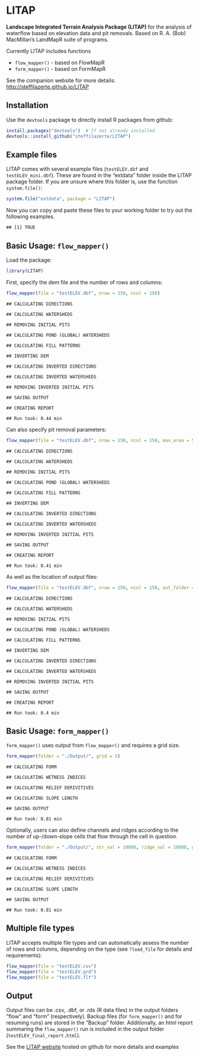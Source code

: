 LITAP
================

**Landscape Integrated Terrain Analysis Package (LITAP)** for the
analysis of waterflow based on elevation data and pit removals. Based on
R. A. (Bob) MacMillan’s LandMapR suite of programs.

Currently LITAP includes functions

  - `flow_mapper()` - based on FlowMapR
  - `form_mapper()` - based on FormMapR

See the companion website for more details:
<http://steffilazerte.github.io/LITAP>

## Installation

Use the `devtools` package to directly install R packages from github:

``` r
install.packages("devtools")  # If not already installed
devtools::install_github("steffilazerte/LITAP")
```

## Example files

LITAP comes with several example files (`testELEV.dbf` and
`testELEV_mini.dbf`). These are found in the “extdata” folder inside the
LITAP package folder. If you are unsure where this folder is, use the
function `system.file()`:

``` r
system.file("extdata", package = "LITAP")
```

Now you can copy and paste these files to your working folder to try out
the following examples.

    ## [1] TRUE

## Basic Usage: `flow_mapper()`

Load the package:

``` r
library(LITAP)
```

First, specify the dem file and the number of rows and columns:

``` r
flow_mapper(file = "testELEV.dbf", nrow = 150, ncol = 150)
```

    ## CALCULATING DIRECTIONS

    ## CALCULATING WATERSHEDS

    ## REMOVING INITIAL PITS

    ## CALCULATING POND (GLOBAL) WATERSHEDS

    ## CALCULATING FILL PATTERNS

    ## INVERTING DEM

    ## CALCULATING INVERTED DIRECTIONS

    ## CALCULATING INVERTED WATERSHEDS

    ## REMOVING INVERTED INITIAL PITS

    ## SAVING OUTPUT

    ## CREATING REPORT

    ## Run took: 0.44 min

Can also specify pit removal
parameters:

``` r
flow_mapper(file = "testELEV.dbf", nrow = 150, ncol = 150, max_area = 5, max_depth = 0.2)
```

    ## CALCULATING DIRECTIONS

    ## CALCULATING WATERSHEDS

    ## REMOVING INITIAL PITS

    ## CALCULATING POND (GLOBAL) WATERSHEDS

    ## CALCULATING FILL PATTERNS

    ## INVERTING DEM

    ## CALCULATING INVERTED DIRECTIONS

    ## CALCULATING INVERTED WATERSHEDS

    ## REMOVING INVERTED INITIAL PITS

    ## SAVING OUTPUT

    ## CREATING REPORT

    ## Run took: 0.41 min

As well as the location of output
files:

``` r
flow_mapper(file = "testELEV.dbf", nrow = 150, ncol = 150, out_folder = "./Output/")
```

    ## CALCULATING DIRECTIONS

    ## CALCULATING WATERSHEDS

    ## REMOVING INITIAL PITS

    ## CALCULATING POND (GLOBAL) WATERSHEDS

    ## CALCULATING FILL PATTERNS

    ## INVERTING DEM

    ## CALCULATING INVERTED DIRECTIONS

    ## CALCULATING INVERTED WATERSHEDS

    ## REMOVING INVERTED INITIAL PITS

    ## SAVING OUTPUT

    ## CREATING REPORT

    ## Run took: 0.4 min

## Basic Usage: `form_mapper()`

`form_mapper()` uses output from `flow_mapper()` and requires a grid
size.

``` r
form_mapper(folder = "./Output/", grid = 5)
```

    ## CALCULATING FORM

    ## CALCULATING WETNESS INDICES

    ## CALCULATING RELIEF DERIVITIVES

    ## CALCULATING SLOPE LENGTH

    ## SAVING OUTPUT

    ## Run took: 0.81 min

Optionally, users can also define channels and ridges according to the
number of up-/down-slope cells that flow through the cell in
question.

``` r
form_mapper(folder = "./Output/", str_val = 10000, ridge_val = 10000, grid = 5)
```

    ## CALCULATING FORM

    ## CALCULATING WETNESS INDICES

    ## CALCULATING RELIEF DERIVITIVES

    ## CALCULATING SLOPE LENGTH

    ## SAVING OUTPUT

    ## Run took: 0.81 min

## Multiple file types

LITAP accepts multiple file types and can automatically assess the
number of rows and columns, depending on the type (see `?load_file` for
details and requirements):

``` r
flow_mapper(file = "testELEV.csv")
flow_mapper(file = "testELEV.grd")
flow_mapper(file = "testELEV.flt")
```

## Output

Output files can be .csv, .dbf, or .rds (R data files) in the output
folders “flow” and “form” (respectively). Backup files (for
`form_mapper()` and for resuming runs) are stored in the “Backup”
folder. Additionally, an html report summaring the `flow_mapper()` run
is included in the output folder (`testELEV_final_report.html`).

See the [LITAP website](http://steffilazerte.github.io/LITAP/) hosted on
github for more details and examples
